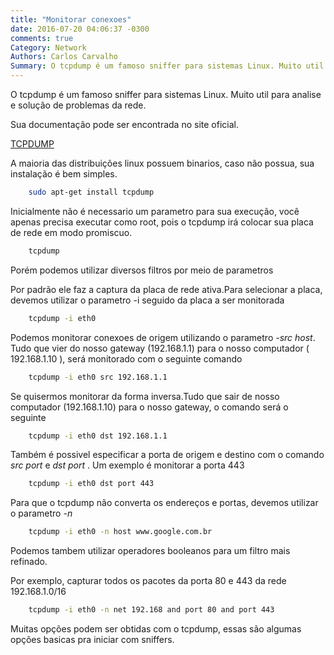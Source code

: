 ```yaml
---
title: "Monitorar conexoes"
date: 2016-07-20 04:06:37 -0300
comments: true
Category: Network
Authors: Carlos Carvalho
Summary: O tcpdump é um famoso sniffer para sistemas Linux. Muito util para analise  e solução de problemas da rede.
---
```


O tcpdump é um famoso sniffer para sistemas Linux. Muito util para analise  e solução de problemas da rede.

Sua documentação pode ser encontrada no site oficial.

[TCPDUMP][1]

A maioria das distribuições linux possuem binarios, caso não possua, sua instalação é bem simples.

```sh
	sudo apt-get install tcpdump
```

<!--more-->
Inicialmente não é necessario um parametro para sua execução, você apenas precisa executar como root, pois o tcpdump irá colocar sua placa de rede em modo promiscuo.

```sh
	tcpdump
```

Porém podemos utilizar diversos filtros por meio de parametros


Por padrão ele faz a captura da placa de rede ativa.Para selecionar a placa, devemos utilizar o parametro -i seguido da placa a ser monitorada

```sh
	tcpdump -i eth0
```

Podemos monitorar conexoes de origem utilizando o parametro _-src host_. Tudo que vier do nosso gateway (192.168.1.1) para o nosso computador ( 192.168.1.10 ), será monitorado com o seguinte comando

```sh
	tcpdump -i eth0 src 192.168.1.1
```

Se quisermos monitorar da forma inversa.Tudo que sair de nosso computador (192.168.1.10) para o nosso gateway, o comando será o seguinte

```sh
	tcpdump -i eth0 dst 192.168.1.1
```

Também é possivel especificar a porta de origem e destino com o comando _src port_ e _dst port_ . Um exemplo é monitorar a porta 443

```sh
	tcpdump -i eth0 dst port 443
```

Para que o tcpdump não converta os endereços e portas, devemos utilizar o parametro _-n_

```sh
	tcpdump -i eth0 -n host www.google.com.br
```


Podemos tambem utilizar operadores booleanos para um filtro mais refinado.

Por exemplo, capturar todos os pacotes da porta 80 e 443 da rede 192.168.1.0/16

```sh
	tcpdump -i eth0 -n net 192.168 and port 80 and port 443
```

Muitas opções podem ser obtidas com o tcpdump, essas são algumas opções basicas pra iniciar com sniffers.

[1]: http://www.tcpdump.org
